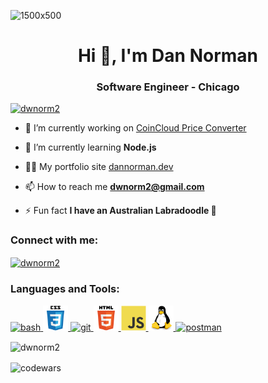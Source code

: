 ![1500x500](https://github.com/dwnorm2/dwnorm2/assets/112597888/8ebd9d2e-21ad-49d1-899d-7f7744d6d7b2)

<h1 align="center">Hi 👋, I'm Dan Norman</h1>
<h3 align="center">Software Engineer - Chicago</h3>

<p align="left"> <a href="https://twitter.com/dwnorm2" target="blank"><img src="https://img.shields.io/twitter/follow/dwnorm2?logo=twitter&style=for-the-badge" alt="dwnorm2" /></a> </p>

- 🔭 I’m currently working on [CoinCloud Price Converter](https://github.com/dwnorm2/crypto-converter)

- 🌱 I’m currently learning **Node.js**

- 👨‍💻 My portfolio site [dannorman.dev](https://dannorman.dev/)

- 📫 How to reach me **dwnorm2@gmail.com**

- ⚡ Fun fact **I have an Australian Labradoodle 🐶**

<h3 align="left">Connect with me:</h3>
<p align="left">
<a href="https://twitter.com/dwnorm2" target="blank"><img align="center" src="https://raw.githubusercontent.com/rahuldkjain/github-profile-readme-generator/master/src/images/icons/Social/twitter.svg" alt="dwnorm2" height="30" width="40" /></a>
</p>

<h3 align="left">Languages and Tools:</h3>
<p align="left"> <a href="https://www.gnu.org/software/bash/" target="_blank" rel="noreferrer"> <img src="https://www.vectorlogo.zone/logos/gnu_bash/gnu_bash-icon.svg" alt="bash" width="40" height="40"/> </a> <a href="https://www.w3schools.com/css/" target="_blank" rel="noreferrer"> <img src="https://raw.githubusercontent.com/devicons/devicon/master/icons/css3/css3-original-wordmark.svg" alt="css3" width="40" height="40"/> </a> <a href="https://git-scm.com/" target="_blank" rel="noreferrer"> <img src="https://www.vectorlogo.zone/logos/git-scm/git-scm-icon.svg" alt="git" width="40" height="40"/> </a> <a href="https://www.w3.org/html/" target="_blank" rel="noreferrer"> <img src="https://raw.githubusercontent.com/devicons/devicon/master/icons/html5/html5-original-wordmark.svg" alt="html5" width="40" height="40"/> </a> <a href="https://developer.mozilla.org/en-US/docs/Web/JavaScript" target="_blank" rel="noreferrer"> <img src="https://raw.githubusercontent.com/devicons/devicon/master/icons/javascript/javascript-original.svg" alt="javascript" width="40" height="40"/> </a> <a href="https://www.linux.org/" target="_blank" rel="noreferrer"> <img src="https://raw.githubusercontent.com/devicons/devicon/master/icons/linux/linux-original.svg" alt="linux" width="40" height="40"/> </a> <a href="https://postman.com" target="_blank" rel="noreferrer"> <img src="https://www.vectorlogo.zone/logos/getpostman/getpostman-icon.svg" alt="postman" width="40" height="40"/> </a> </p>


<p><img align="center" src="https://github-readme-streak-stats.herokuapp.com/?user=dwnorm2&" alt="dwnorm2" /></p>
<img align="center" src="https://www.codewars.com/users/dwnorm2/badges/large" alt="codewars" />


